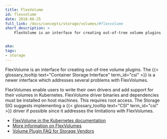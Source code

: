 ```yaml
---
title: FlexVolume
id: flexvolume
date: 2018-06-25
full_link: /docs/concepts/storage/volumes/#flexvolume
short_description: >
    FlexVolume is an interface for creating out-of-tree volume plugins. The {{< glossary_tooltip text="Container Storage Interface" term_id="csi" >}} is a newer interface which addresses several problems with FlexVolumes.


aka:
tags:
- storage
---
```

 FlexVolume is an interface for creating out-of-tree volume plugins. The {{< glossary_tooltip text="Container Storage Interface" term_id="csi" >}} is a newer interface which addresses several problems with FlexVolumes.

<!--more-->

FlexVolumes enable users to write their own drivers and add support for their volumes in Kubernetes. FlexVolume driver binaries and dependencies must be installed on host machines. This requires root access. The Storage SIG suggests implementing a {{< glossary_tooltip text="CSI" term_id="csi" >}} driver if possible since it addresses the limitations with FlexVolumes.

* [FlexVolume in the Kubernetes documentation](/docs/concepts/storage/volumes/#flexvolume)
* [More information on FlexVolumes](https://github.com/kubernetes/community/blob/master/contributors/devel/flexvolume.md)
* [Volume Plugin FAQ for Storage Vendors](https://github.com/kubernetes/community/blob/master/sig-storage/volume-plugin-faq.md)
